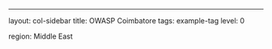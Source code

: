 ---

layout: col-sidebar
title: OWASP Coimbatore
tags: example-tag
level: 0

region: Middle East





